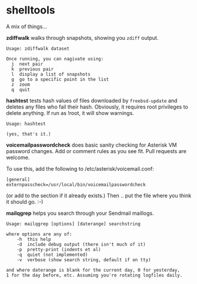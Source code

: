 # shelltools

A mix of things...

**zdiffwalk** walks through snapshots, showing you `zdiff` output.

    Usage: zdiffwalk dataset

    Once running, you can nagivate using:
      j  next pair
      k  previous pair
      l  display a list of snapshots
      g  go to a specific point in the list
      z  zoom
      q  quit

**hashtest** tests hash values of files downloaded by `freebsd-update`
and deletes any files who fail their hash. Obviously, it requires root
privileges to delete anything. If run as !root, it will show warnings.

    Usage: hashtest

    (yes, that's it.)

**voicemailpasswordcheck** does basic sanity checking for Asterisk VM
password changes. Add or comment rules as you see fit. Pull requests
are welcome.

To use this, add the following to /etc/asterisk/voicemail.conf:

    [general]
    externpasscheck=/usr/local/bin/voicemailpasswordcheck

(or add to the section if it already exists.)  Then .. put the file
where you think it should go. :-)

**mailqgrep** helps you search through your Sendmail maillogs.

	Usage: mailqgrep [options] [daterange] searchstring

	where options are any of:
		-h	this help
		-d	include debug output (there isn't much of it)
		-p	pretty-print (indents et al)
		-q	quiet (not implemented)
		-v	verbose (show search string, default if on tty)

	and where daterange is blank for the current day, 0 for yesterday,
	1 for the day before, etc. Assuming you're rotating logfiles daily.

